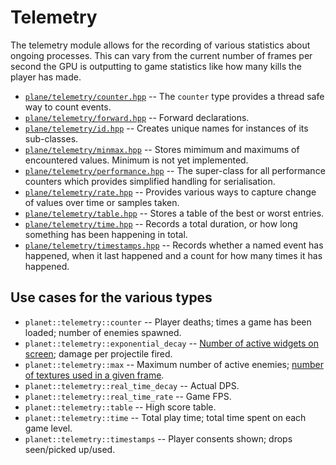 # Telemetry

The telemetry module allows for the recording of various statistics about ongoing processes. This can vary from the current number of frames per second the GPU is outputting to game statistics like how many kills the player has made.

* [`plane/telemetry/counter.hpp`](./counter.hpp) -- The `counter` type provides a thread safe way to count events.
* [`plane/telemetry/forward.hpp`](./forward.hpp) -- Forward declarations.
* [`plane/telemetry/id.hpp`](./id.hpp) -- Creates unique names for instances of its sub-classes.
* [`plane/telemetry/minmax.hpp`](./minmax.hpp) -- Stores mimimum and maximums of encountered values. Minimum is not yet implemented.
* [`plane/telemetry/performance.hpp`](./performance.hpp) -- The super-class for all performance counters which provides simplified handling for serialisation.
* [`plane/telemetry/rate.hpp`](./rate.hpp) -- Provides various ways to capture change of values over time or samples taken.
* [`plane/telemetry/table.hpp`](./table.hpp) -- Stores a table of the best or worst entries.
* [`plane/telemetry/time.hpp`](./time.hpp) -- Records a total duration, or how long something has been happening in total.
* [`plane/telemetry/timestamps.hpp`](./timestamps.hpp) -- Records whether a named event has happened, when it last happened and a count for how many times it has happened.


## Use cases for the various types


* `planet::telemetry::counter` -- Player deaths; times a game has been loaded; number of enemies spawned.
* `planet::telemetry::exponential_decay` -- [Number of active widgets on screen](https://blue5alamander.com/open-source/planet/src/baseplate.ui.cpp); damage per projectile fired.
* `planet::telemetry::max` -- Maximum number of active enemies; [number of textures used in a given frame](https://blue5alamander.com/open-source/planet-vk/include/planet/vk/engine/sprite.pipeline.hpp#performance-counters).
* `planet::telemetry::real_time_decay` -- Actual DPS.
* `planet::telemetry::real_time_rate` -- Game FPS.
* `planet::telemetry::table` -- High score table.
* `planet::telemetry::time` -- Total play time; total time spent on each game level.
* `planet::telemetry::timestamps` -- Player consents shown; drops seen/picked up/used.
